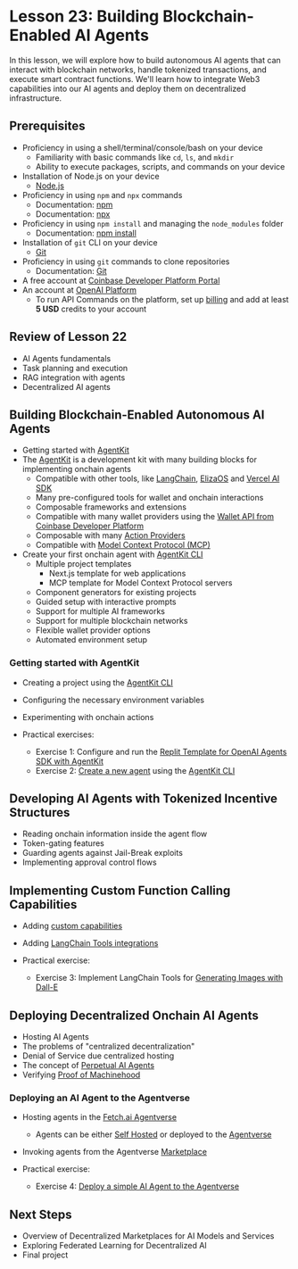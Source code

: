 # Lesson 23: Building Blockchain-Enabled AI Agents

In this lesson, we will explore how to build autonomous AI agents that can interact with blockchain networks, handle tokenized transactions, and execute smart contract functions. We'll learn how to integrate Web3 capabilities into our AI agents and deploy them on decentralized infrastructure.

## Prerequisites

- Proficiency in using a shell/terminal/console/bash on your device
  - Familiarity with basic commands like `cd`, `ls`, and `mkdir`
  - Ability to execute packages, scripts, and commands on your device
- Installation of Node.js on your device
  - [Node.js](https://nodejs.org/en/download/)
- Proficiency in using `npm` and `npx` commands
  - Documentation: [npm](https://docs.npmjs.com/)
  - Documentation: [npx](https://www.npmjs.com/package/npx)
- Proficiency in using `npm install` and managing the `node_modules` folder
  - Documentation: [npm install](https://docs.npmjs.com/cli/v10/commands/npm-install)
- Installation of `git` CLI on your device
  - [Git](https://git-scm.com/downloads)
- Proficiency in using `git` commands to clone repositories
  - Documentation: [Git](https://git-scm.com/doc)
- A free account at [Coinbase Developer Platform Portal](https://portal.cdp.coinbase.com/access/api)
- An account at [OpenAI Platform](https://platform.openai.com/)
  - To run API Commands on the platform, set up [billing](https://platform.openai.com/account/billing/overview) and add at least **5 USD** credits to your account

## Review of Lesson 22

- AI Agents fundamentals
- Task planning and execution
- RAG integration with agents
- Decentralized AI agents

## Building Blockchain-Enabled Autonomous AI Agents

- Getting started with [AgentKit](https://www.coinbase.com/en-us/developer-platform/discover/launches/introducing-agentkit)
- The [AgentKit](https://docs.cdp.coinbase.com/agentkit/docs/welcome) is a development kit with many building blocks for implementing onchain agents
  - Compatible with other tools, like [LangChain](https://www.langchain.com/), [ElizaOS](https://eliza.how/) and [Vercel AI SDK](https://sdk.vercel.ai/docs/introduction)
  - Many pre-configured tools for wallet and onchain interactions
  - Composable frameworks and extensions
  - Compatible with many wallet providers using the [Wallet API from Coinbase Developer Platform](https://docs.cdp.coinbase.com/wallet-api/docs/welcome)
  - Composable with many [Action Providers](https://docs.cdp.coinbase.com/agentkit/docs/architecture-overview#4-action-providers)
  - Compatible with [Model Context Protocol (MCP)](https://docs.cdp.coinbase.com/agentkit/docs/model-context-protocol)
- Create your first onchain agent with [AgentKit CLI](https://www.npmjs.com/package/create-onchain-agent)
  - Multiple project templates
    - Next.js template for web applications
    - MCP template for Model Context Protocol servers
  - Component generators for existing projects
  - Guided setup with interactive prompts
  - Support for multiple AI frameworks
  - Support for multiple blockchain networks
  - Flexible wallet provider options
  - Automated environment setup

### Getting started with AgentKit

- Creating a project using the [AgentKit CLI](https://www.npmjs.com/package/create-onchain-agent)
- Configuring the necessary environment variables
- Experimenting with onchain actions

- Practical exercises:
  - Exercise 1: Configure and run the [Replit Template for OpenAI Agents SDK with AgentKit](./exercises/00-agentkit-replit-template.md)
  - Exercise 2: [Create a new agent](./exercises/01-agentkit-project.md) using the [AgentKit CLI](https://docs.cdpmjs.com/package/create-onchain-agent)

## Developing AI Agents with Tokenized Incentive Structures

- Reading onchain information inside the agent flow
- Token-gating features
- Guarding agents against Jail-Break exploits
- Implementing approval control flows

## Implementing Custom Function Calling Capabilities

- Adding [custom capabilities](https://docs.cdp.coinbase.com/agentkit/docs/agent-actions#creating-an-action-provider)
- Adding [LangChain Tools integrations](https://docs.cdp.coinbase.com/agentkit/docs/integrate-langchain-tools)

- Practical exercise:
  - Exercise 3: Implement LangChain Tools for [Generating Images with Dall-E](./exercises/02-langchain-tools.md)

## Deploying Decentralized Onchain AI Agents

- Hosting AI Agents
- The problems of "centralized decentralization"
- Denial of Service due centralized hosting
- The concept of [Perpetual AI Agents](https://x.com/OraProtocol/status/1879323919381069864)
- Verifying [Proof of Machinehood](https://blog.ata.network/verifiability-as-the-missing-piece-for-ai-agents-in-web3-504839dca893)

### Deploying an AI Agent to the Agentverse

- Hosting agents in the [Fetch.ai Agentverse](https://fetch.ai/docs/concepts/agent-services/agentverse-intro)
  - Agents can be either [Self Hosted](https://fetch.ai/docs/guides/agents/getting-started/create-a-uagent) or deployed to the [Agentverse](https://fetch.ai/docs/guides/agentverse/creating-agentverse-agents/creating-a-hosted-agent)
- Invoking agents from the Agentverse [Marketplace](https://agentverse.ai/marketplace)

- Practical exercise:
  - Exercise 4: [Deploy a simple AI Agent to the Agentverse](./exercises/03-deploy-decentralized-agent.md)

## Next Steps

- Overview of Decentralized Marketplaces for AI Models and Services
- Exploring Federated Learning for Decentralized AI
- Final project
